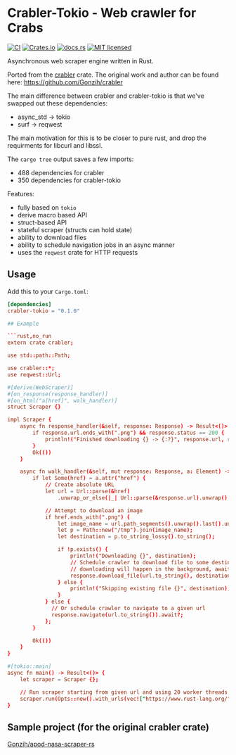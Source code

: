 # Crabler-Tokio - Web crawler for Crabs

[![CI][ci-badge]][ci-url]
[![Crates.io][crates-badge]][crates-url]
[![docs.rs][docs-badge]][docs-url]
[![MIT licensed][mit-badge]][mit-url]

[ci-badge]: https://github.com/matiu2/crabler-tokio/workflows/CI/badge.svg
[ci-url]: https://github.com/matiu2/crabler-tokio/actions
[crates-badge]: https://img.shields.io/crates/v/crabler-tokio.svg
[crates-url]: https://crates.io/crates/crabler-tokio
[docs-badge]: https://docs.rs/crabler-tokio/badge.svg
[docs-url]: https://docs.rs/crabler-tokio
[mit-badge]: https://img.shields.io/badge/license-MIT-blue.svg
[mit-url]: LICENSE

Asynchronous web scraper engine written in Rust.

Ported from the [crabler](https://crates.io/crates/crabler) crate.
The original work and author can be found here: <https://github.com/Gonzih/crabler>

The main difference between crabler and crabler-tokio is that we've swapped out these dependencies:

 * async_std -> tokio
 * surf -> reqwest

The main motivation for this is to be closer to pure rust, and drop the requirments for libcurl and libssl.

The `cargo tree` output saves a few imports:

 * 488 dependencies for crabler
 * 350 dependencies for crabler-tokio

Features:
* fully based on `tokio`
* derive macro based API
* struct-based API
* stateful scraper (structs can hold state)
* ability to download files
* ability to schedule navigation jobs in an async manner
* uses the `reqwest` crate for HTTP requests

## Usage

Add this to your `Cargo.toml`:

```toml
[dependencies]
crabler-tokio = "0.1.0"

## Example

```rust,no_run
extern crate crabler;

use std::path::Path;

use crabler::*;
use reqwest::Url;

#[derive(WebScraper)]
#[on_response(response_handler)]
#[on_html("a[href]", walk_handler)]
struct Scraper {}

impl Scraper {
    async fn response_handler(&self, response: Response) -> Result<()> {
        if response.url.ends_with(".png") && response.status == 200 {
            println!("Finished downloading {} -> {:?}", response.url, response.download_destination);
        }
        Ok(())
    }

    async fn walk_handler(&self, mut response: Response, a: Element) -> Result<()> {
        if let Some(href) = a.attr("href") {
            // Create absolute URL
            let url = Url::parse(&href)
                .unwrap_or_else(|_| Url::parse(&response.url).unwrap().join(&href).unwrap());

            // Attempt to download an image
            if href.ends_with(".png") {
                let image_name = url.path_segments().unwrap().last().unwrap();
                let p = Path::new("/tmp").join(image_name);
                let destination = p.to_string_lossy().to_string();

                if !p.exists() {
                    println!("Downloading {}", destination);
                    // Schedule crawler to download file to some destination
                    // downloading will happen in the background, await here is just to wait for job queue
                    response.download_file(url.to_string(), destination).await?;
                } else {
                    println!("Skipping existing file {}", destination);
                }
            } else {
              // Or schedule crawler to navigate to a given url
              response.navigate(url.to_string()).await?;
            };
        }

        Ok(())
    }
}

#[tokio::main]
async fn main() -> Result<()> {
    let scraper = Scraper {};

    // Run scraper starting from given url and using 20 worker threads
    scraper.run(Opts::new().with_urls(vec!["https://www.rust-lang.org/"]).with_threads(20)).await
}
```

## Sample project (for the original crabler crate)

[Gonzih/apod-nasa-scraper-rs](https://github.com/Gonzih/apod-nasa-scraper-rs/)
